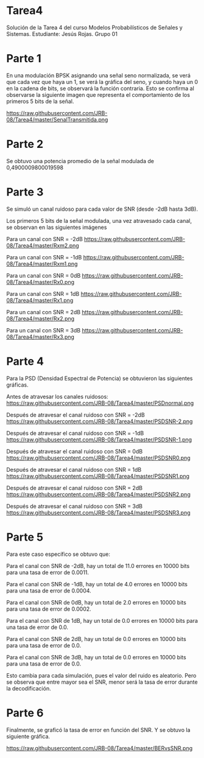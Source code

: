 # Tarea4
Solución de la Tarea 4 del curso Modelos Probabilísticos de Señales y Sistemas. Estudiante: Jesús Rojas. Grupo 01

# Parte 1

En una modulación BPSK asignando una señal seno normalizada, se verá que cada vez que haya un 1, se verá la gráfica del seno, y cuando haya un 0 en la cadena de bits, se observará la función contraria. Esto se confirma al observarse la siguiente imagen que representa el comportamiento de los primeros 5 bits de la señal.

https://raw.githubusercontent.com/JRB-08/Tarea4/master/SenalTransmitida.png

# Parte 2

Se obtuvo una potencia promedio de la señal modulada de 0,4900009800019598

# Parte 3

Se simuló un canal ruidoso para cada valor de SNR (desde -2dB hasta 3dB).

Los primeros 5 bits de la señal modulada, una vez atravesado cada canal, se observan en las siguientes imágenes

Para un canal con SNR = -2dB
https://raw.githubusercontent.com/JRB-08/Tarea4/master/Rxm2.png

Para un canal con SNR = -1dB
https://raw.githubusercontent.com/JRB-08/Tarea4/master/Rxm1.png

Para un canal con SNR = 0dB
https://raw.githubusercontent.com/JRB-08/Tarea4/master/Rx0.png

Para un canal con SNR = 1dB
https://raw.githubusercontent.com/JRB-08/Tarea4/master/Rx1.png

Para un canal con SNR = 2dB
https://raw.githubusercontent.com/JRB-08/Tarea4/master/Rx2.png

Para un canal con SNR = 3dB
https://raw.githubusercontent.com/JRB-08/Tarea4/master/Rx3.png


# Parte 4

Para la PSD (Densidad Espectral de Potencia) se obtuvieron las siguientes gráficas.

Antes de atravesar los canales ruidosos:
https://raw.githubusercontent.com/JRB-08/Tarea4/master/PSDnormal.png

Después de atravesar el canal ruidoso con SNR = -2dB
https://raw.githubusercontent.com/JRB-08/Tarea4/master/PSDSNR-2.png

Después de atravesar el canal ruidoso con SNR = -1dB
https://raw.githubusercontent.com/JRB-08/Tarea4/master/PSDSNR-1.png

Después de atravesar el canal ruidoso con SNR = 0dB
https://raw.githubusercontent.com/JRB-08/Tarea4/master/PSDSNR0.png

Después de atravesar el canal ruidoso con SNR = 1dB
https://raw.githubusercontent.com/JRB-08/Tarea4/master/PSDSNR1.png

Después de atravesar el canal ruidoso con SNR = 2dB
https://raw.githubusercontent.com/JRB-08/Tarea4/master/PSDSNR2.png

Después de atravesar el canal ruidoso con SNR = 3dB
https://raw.githubusercontent.com/JRB-08/Tarea4/master/PSDSNR3.png

# Parte 5

Para este caso específico se obtuvo que:

Para el canal con SNR de -2dB, hay un total de 11.0 errores en 10000 bits para una tasa de error de 0.0011.

Para el canal con SNR de -1dB, hay un total de 4.0 errores en 10000 bits para una tasa de error de 0.0004.

Para el canal con SNR de 0dB, hay un total de 2.0 errores en 10000 bits para una tasa de error de 0.0002.

Para el canal con SNR de 1dB, hay un total de 0.0 errores en 10000 bits para una tasa de error de 0.0.

Para el canal con SNR de 2dB, hay un total de 0.0 errores en 10000 bits para una tasa de error de 0.0.

Para el canal con SNR de 3dB, hay un total de 0.0 errores en 10000 bits para una tasa de error de 0.0.

Esto cambia para cada simulación, pues el valor del ruido es aleatorio. Pero se observa que entre mayor sea el SNR, menor será la tasa de error durante la decodificación.

# Parte 6

Finalmente, se graficó la tasa de error en función del SNR. Y se obtuvo la siguiente gráfica.

https://raw.githubusercontent.com/JRB-08/Tarea4/master/BERvsSNR.png
